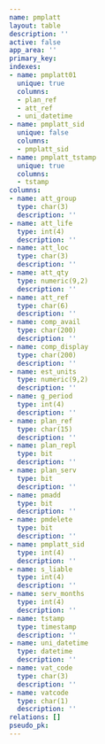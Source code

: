 ```yaml
---
name: pmplatt
layout: table
description: ''
active: false
app_area: ''
primary_key: 
indexes:
- name: pmplatt01
  unique: true
  columns:
  - plan_ref
  - att_ref
  - uni_datetime
- name: pmplatt_sid
  unique: false
  columns:
  - pmplatt_sid
- name: pmplatt_tstamp
  unique: true
  columns:
  - tstamp
columns:
- name: att_group
  type: char(3)
  description: ''
- name: att_life
  type: int(4)
  description: ''
- name: att_loc
  type: char(3)
  description: ''
- name: att_qty
  type: numeric(9,2)
  description: ''
- name: att_ref
  type: char(6)
  description: ''
- name: comp_avail
  type: char(200)
  description: ''
- name: comp_display
  type: char(200)
  description: ''
- name: est_units
  type: numeric(9,2)
  description: ''
- name: g_period
  type: int(4)
  description: ''
- name: plan_ref
  type: char(15)
  description: ''
- name: plan_repl
  type: bit
  description: ''
- name: plan_serv
  type: bit
  description: ''
- name: pmadd
  type: bit
  description: ''
- name: pmdelete
  type: bit
  description: ''
- name: pmplatt_sid
  type: int(4)
  description: ''
- name: s_liable
  type: int(4)
  description: ''
- name: serv_months
  type: int(4)
  description: ''
- name: tstamp
  type: timestamp
  description: ''
- name: uni_datetime
  type: datetime
  description: ''
- name: vat_code
  type: char(3)
  description: ''
- name: vatcode
  type: char(1)
  description: ''
relations: []
pseudo_pk: 
---
```


